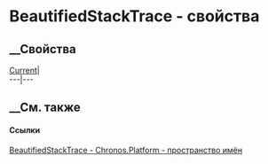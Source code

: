 # BeautifiedStackTrace - свойства
##  __Свойства
[Current](P_Chronos_Platform_BeautifiedStackTrace_Current.htm)|  
---|---  
## __См. также
#### Ссылки
[BeautifiedStackTrace - ](T_Chronos_Platform_BeautifiedStackTrace.htm)
[Chronos.Platform - пространство имён](N_Chronos_Platform.htm)
